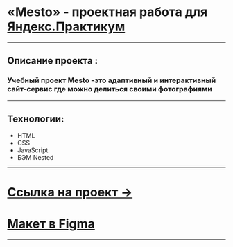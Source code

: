 # «Mesto» - проектная работа для [Яндекс.Практикум](https://practicum.yandex.ru/web/)
---
## Описание проекта :
### Учебный проект Mesto -это адаптивный и интерактивный сайт-сервис где можно делиться своими фотографиями
---
## Технологии:
* HTML
* CSS
* JavaScript
* БЭМ Nested

---

# [Ссылка на проект →](https://orkhan777.github.io/mesto/)  


# [Макет в Figma](https://www.figma.com/file/2cn9N9jSkmxD84oJik7xL7/JavaScript.-Sprint-4?node-id=0%3A1)

---


